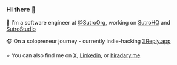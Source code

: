 ### Hi there 👋

🔭 I’m a software engineer at [@SutroOrg](https://github.com/SutroOrg), working on [SutroHQ](https://sutrohq.com) and [SutroStudio](https://withsutro.com)

🎧 On a solopreneur journey - currently indie-hacking [XReply.app](https://xreply.app)

⭐️ You can also find me on [X](https://twitter.com/hiradary), [Linkedin](https://linkedin.com/in/hiradarshadi), or [hiradary.me](https://hiradary.me)

<!--
**hiradary/hiradary** is a ✨ _special_ ✨ repository because its `README.md` (this file) appears on your GitHub profile.

Here are some ideas to get you started:

- 🔭 I’m currently working on ...
- 🌱 I’m currently learning ...
- 👯 I’m looking to collaborate on ...
- 🤔 I’m looking for help with ...
- 💬 Ask me about ...
- 📫 How to reach me: ...
- 😄 Pronouns: ...
- ⚡ Fun fact: ...
-->
